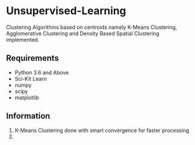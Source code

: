 # Unsupervised-Learning
Clustering Algorithms based on centroids namely K-Means Clustering, Agglomerative Clustering and Density Based Spatial Clustering implemented.

## Requirements
- Python 3.6 and Above
- Sci-Kit Learn
- numpy
- scipy
- matplotlib

## Information
1. K-Means Clustering done with smart convergence for faster processing
2. 
